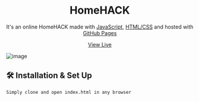 <h1 align="center">
  HomeHACK
</h1>
<p align="center">
  It's an online HomeHACK made with <a href="https://www.javascript.com/" target="_blank">JavaScript</a>, <a href="https://www.geeksforgeeks.org/web-technology/html-css/" target="_blank">HTML/CSS</a> and hosted with <a href="https://www.github.com/" target="_blank">GitHub Pages</a>
</p>
<p align="center">
  <a href="https://asim1909.github.io/HOMEHACK-frontend/" target="_blank">View Live</a>
</p>

![image](https://user-images.githubusercontent.com/118390636/212420604-ce0deeae-3ba3-405f-a383-4cb00511b4be.png)


## 🛠 Installation & Set Up

```
Simply clone and open index.html in any browser
```
